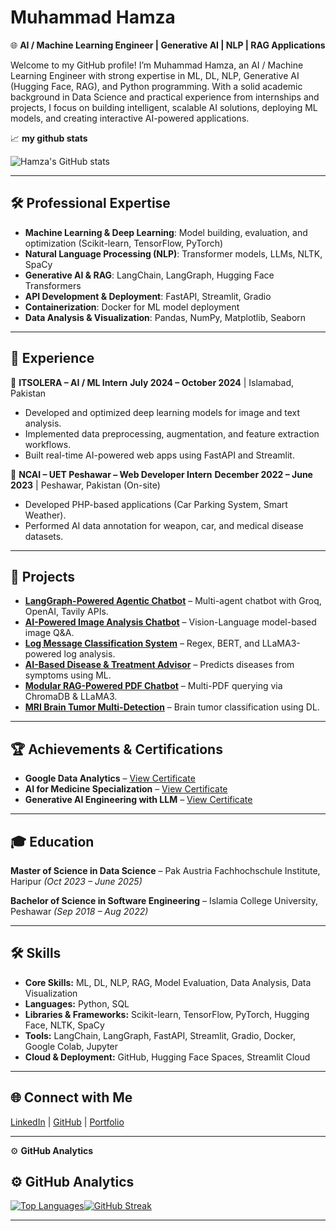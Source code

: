 # Muhammad Hamza

🌐 **AI / Machine Learning Engineer | Generative AI | NLP | RAG Applications**

Welcome to my GitHub profile! I’m Muhammad Hamza, an AI / Machine Learning Engineer with strong expertise in ML, DL, NLP, Generative AI (Hugging Face, RAG), and Python programming. With a solid academic background in Data Science and practical experience from internships and projects, I focus on building intelligent, scalable AI solutions, deploying ML models, and creating interactive AI-powered applications.

📈 **my github stats**

![Hamza's GitHub stats](https://github-readme-stats.vercel.app/api?username=mrhamxo&show_icons=true&theme=tokyonight)

---

## 🛠️ Professional Expertise

* **Machine Learning & Deep Learning**: Model building, evaluation, and optimization (Scikit-learn, TensorFlow, PyTorch)
* **Natural Language Processing (NLP)**: Transformer models, LLMs, NLTK, SpaCy
* **Generative AI & RAG**: LangChain, LangGraph, Hugging Face Transformers
* **API Development & Deployment**: FastAPI, Streamlit, Gradio
* **Containerization**: Docker for ML model deployment
* **Data Analysis & Visualization**: Pandas, NumPy, Matplotlib, Seaborn

---

## 💼 Experience

🏢 **ITSOLERA – AI / ML Intern**
**July 2024 – October 2024** | Islamabad, Pakistan 

* Developed and optimized deep learning models for image and text analysis.
* Implemented data preprocessing, augmentation, and feature extraction workflows.
* Built real-time AI-powered web apps using FastAPI and Streamlit.

🏢 **NCAI – UET Peshawar – Web Developer Intern**
**December 2022 – June 2023** | Peshawar, Pakistan (On-site)

* Developed PHP-based applications (Car Parking System, Smart Weather).
* Performed AI data annotation for weapon, car, and medical disease datasets.

---

## 🧠 Projects

* **[LangGraph-Powered Agentic Chatbot](https://github.com/mrhamxo/LangGraph-Powered-Agentic-Chatbot)** – Multi-agent chatbot with Groq, OpenAI, Tavily APIs.
* **[AI-Powered Image Analysis Chatbot](https://github.com/mrhamxo/AI-Powered-Image-Analyze-Application)** – Vision-Language model-based image Q\&A.
* **[Log Message Classification System](https://log-messages-classification.streamlit.app/)** – Regex, BERT, and LLaMA3-powered log analysis.
* **[AI-Based Disease & Treatment Advisor](https://ai-based-disease-and-treatment-advisor.streamlit.app/)** – Predicts diseases from symptoms using ML.
* **[Modular RAG-Powered PDF Chatbot](https://github.com/mrhamxo/Modular-RAG-Powered-PDF-Chatbot)** – Multi-PDF querying via ChromaDB & LLaMA3.
* **[MRI Brain Tumor Multi-Detection](https://github.com/mrhamxo/MRI-Brain-Tumor-Multi-Classification)** – Brain tumor classification using DL.

---

## 🏆 Achievements & Certifications

* **Google Data Analytics** – [View Certificate](https://lms.ehunar.org/certificate/f7e5a7460d)
* **AI for Medicine Specialization** – [View Certificate](https://www.coursera.org/account/accomplishments/specialization/certificate/HTDJEN6FNULP)
* **Generative AI Engineering with LLM** – [View Certificate](https://www.coursera.org/account/accomplishments/specialization/certificate/YWPZH8KBC2XJ)

---

## 🎓 Education

**Master of Science in Data Science** – Pak Austria Fachhochschule Institute, Haripur
*(Oct 2023 – June 2025)*

**Bachelor of Science in Software Engineering** – Islamia College University, Peshawar
*(Sep 2018 – Aug 2022)*

---

## 🛠️ Skills

* **Core Skills:** ML, DL, NLP, RAG, Model Evaluation, Data Analysis, Data Visualization
* **Languages:** Python, SQL
* **Libraries & Frameworks:** Scikit-learn, TensorFlow, PyTorch, Hugging Face, NLTK, SpaCy
* **Tools:** LangChain, LangGraph, FastAPI, Streamlit, Gradio, Docker, Google Colab, Jupyter
* **Cloud & Deployment:** GitHub, Hugging Face Spaces, Streamlit Cloud

---

## 🌐 Connect with Me

[LinkedIn](https://www.linkedin.com/in/muhammad-hamza-khattak) | [GitHub](https://github.com/mrhamxo) | [Portfolio](https://share.streamlit.io/user/mrhamxo)

---

⚙️ **GitHub Analytics**

## ⚙️ GitHub Analytics  
[![Top Languages](https://github-readme-stats.vercel.app/api/top-langs/?username=mrhamxo&layout=compact&theme=tokyonight)](https://github.com/mrhamxo)[![GitHub Streak](https://streak-stats.demolab.com?user=mrhamxo&theme=tokyonight)](https://github.com/mrhamxo)


---
